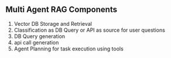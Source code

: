 ## Multi Agent RAG Components

1. Vector DB Storage and Retrieval
2. Classification as DB Query or API as source for user questions
3. DB Query generation
4. api call generation
5. Agent Planning for task execution using tools
